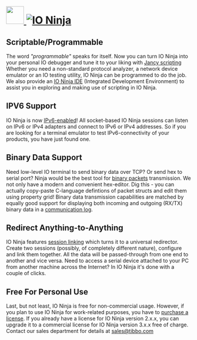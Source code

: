 # [<img src="https://cdn.jsdelivr.net/gh/AdmiringWorm/chocolatey-packages@6002fde9a9b502970066436309b0f35d5305d79c/automatic/io-ninja/icons/128x128.png" height="48" width="48" /> ![IO Ninja](https://img.shields.io/chocolatey/v/io-ninja.svg?label=IO%20Ninja&style=for-the-badge)](https://chocolatey.org/packages/io-ninja)

## Scriptable/Programmable

The word *"programmable"* speaks for itself. Now you can turn IO Ninja into your personal IO debugger and tune it to your liking with [Jancy scripting](http://tibbo.com/ninja/features.html#!jancy) Whether you need a non-standard protocol analyzer, a network device emulator or an IO testing utility, IO Ninja can be programmed to do the job. We also provide an [IO Ninja IDE](http://tibbo.com/ninja/features.html#!ide) (Integrated Development Environment) to assist you in exploring and making use of scripting in IO Ninja.

## IPV6 Support

IO Ninja is now [IPv6-enabled](http://tibbo.com/ninja/features.html#!ipv6)! All socket-based IO Ninja sessions can listen on IPv6 or IPv4 adapters and connect to IPv6 or IPv4 addresses. So if you are looking for a terminal emulator to test IPv6-connectivity of your products, you have just found one.

## Binary Data Support

Need low-level IO terminal to send binary data over TCP? Or send hex to serial port? Ninja would be the best tool for [binary packets](http://tibbo.com/ninja/features.html#!packet-builder) transmission. We not only have a modern and convenient hex-editor. Dig this - you can actually copy-paste C-language defintions of packet structs and edit them using property grid! Binary data transmission capabilities are matched by equally good support for displaying both incoming and outgoing (RX/TX) binary data in a [communication log](http://tibbo.com/ninja/features.html#!advanced-logging).

## Redirect Anything-to-Anything

IO Ninja features [session linking](http://tibbo.com/ninja/features.html#!linking) which turns it to a universal redirector. Create two sessions (possibly, of completely different nature), configure and link them together. All the data will be passed-through from one end to another and vice versa. Need to access a serial device attached to your PC from another machine across the Internet? In IO Ninja it's done with a couple of clicks.

## Free For Personal Use

Last, but not least, IO Ninja is free for non-commercial usage. However, if you plan to use IO Ninja for work-related purposes, you have to [purchase a license](http://tibbo.com/ninja/purchase.html). If you already have a license for IO Ninja version 2.x.x, you can upgrade it to a commercial license for IO Ninja version 3.x.x free of charge. Contact our sales department for details at [sales@tibbo.com](mailto:sales@tibbo.com)
